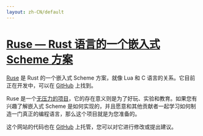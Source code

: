 ```yaml
---
layout: zh-CN/default
---
```


<h1><a href="{{ site.baseurl }}/">Ruse &mdash; Rust 语言的一个嵌入式 Scheme 方案</a></h1>

[Ruse][ruse-lang] 是 Rust 的一个嵌入式 Scheme 方案，就像 Lua 和 C 语言的关系。它目前正在开发中，可以在 [GitHub][ruse] 上找到。

Ruse 是一个[无压力的项目][stress-free]，它的存在意义则是为了好玩、实验和教育。如果您有兴趣了解嵌入式 Scheme 是如何实现的，并且愿意和其他贡献者一起学习如何制造一门真正的编程语言，那么这个项目就是为您准备的。



这个网站的代码也在 [GitHub][website] 上托管，您可以对它进行修改或提出建议。

[ruse-lang]: https://github.com/ruse-lang/
[ruse]: https://github.com/ruse-lang/ruse
[stress-free]: https://github.com/ruse-lang/stress-free-manifesto
[langs-in-rust]: https://github.com/ruse-lang/langs-in-rust
[website]: https://github.com/ruse-lang/ruse-lang.github.io

